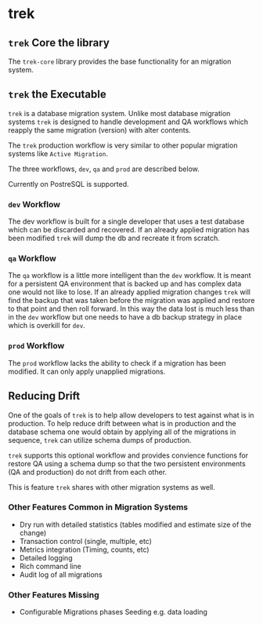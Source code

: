 # trek

## `trek` Core the library

The `trek-core` library provides the base functionality for an migration system.

## `trek` the Executable

`trek` is a database migration system. Unlike most database migration systems `trek` is designed to handle development and QA workflows which reapply the same migration (version) with alter contents.

The `trek` production workflow is very similar to other popular migration systems like `Active Migration`.

The three workflows, `dev`, `qa` and `prod` are described below.

Currently on PostreSQL is supported.

### `dev` Workflow

The dev workflow is built for a single developer that uses a test database which can be discarded and recovered. If an already applied migration has been modified `trek` will dump the db and recreate it from scratch.

### `qa` Workflow

The `qa` workflow is a little more intelligent than the `dev` workflow. It is meant for a persistent QA environment that is backed up and has complex data one would not like to lose. If an already applied migration changes `trek` will find the backup that was taken before the migration was applied and restore to that point and then roll forward. In this way the data lost is much less than in the `dev` workflow but one needs to have a db backup strategy in place which is overkill for `dev`.

### `prod` Workflow

The `prod` workflow lacks the ability to check if a migration has been modified. It can only apply unapplied migrations.

## Reducing Drift

One of the goals of `trek` is to help allow developers to test against what is in production. To help reduce drift between what is in production and the database schema one would obtain by applying all of the migrations in sequence, `trek` can utilize schema dumps of production.

`trek` supports this optional workflow and provides convience functions for restore QA using a schema dump so that the two persistent environments (QA and production) do not drift from each other.

This is feature `trek` shares with other migration systems as well.

### Other Features Common in Migration Systems
- Dry run with detailed statistics (tables modified and estimate size of the change)
- Transaction control (single, multiple, etc)
- Metrics integration (Timing, counts, etc)
- Detailed logging
- Rich command line
- Audit log of all migrations

### Other Features Missing
- Configurable Migrations phases Seeding e.g. data loading



